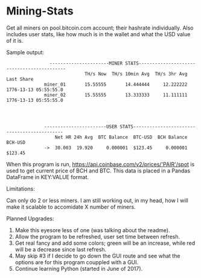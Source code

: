 # Mining-Stats
Get all miners on pool.bitcoin.com account; their hashrate individually. Also includes user stats, like how much is in the wallet and what the USD value of it is.


Sample output:

                    ----------------------MINER STATS-------------------------------------------
                                 TH/s Now  TH/s 10min Avg  TH/s 3hr Avg             Last Share
                  miner_01       15.55555       14.444444     12.222222  1776-13-13 05:55:55.0
                  miner_02       15.55555       13.333333     11.111111  1776-13-13 05:55:55.0




                  -----------------------USER STATS--------------------------------------------
                      Net HR 24h Avg  BTC Balance  BTC-USD  BCH Balance  BCH-USD
                  ->  30.003  19.920     0.000001  $123.45     0.000001  $123.45


When this program is run, https://api.coinbase.com/v2/prices/'PAIR'/spot is used to get current price of BCH and BTC. 
This data is placed in a Pandas DataFrame in KEY:VALUE format.



Limitations:

Can only do 2 or less miners. I am still working out, in my head, how I will make it scalable to accomidate X number of miners. 



Planned Upgrades:

1. Make this eyesore less of one (was talking about the readme).
2. Allow the program to be refreshed, user set time between refresh.
3. Get real fancy and add some colors; green will be an increase, while red will be a decrease since last refresh.
4. May skip #3 if I decide to go down the GUI route and see what the options are for this program couppled with a GUI.
5. Continue learning Python (started in June of 2017).
